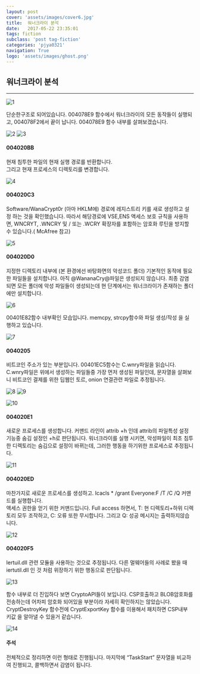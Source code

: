 ```yaml
---
layout: post
cover: 'assets/images/cover6.jpg'
title:  워너크라이 분석
date:   2017-05-22 23:35:01
tags: fiction
subclass: 'post tag-fiction'
categories: 'pjya0321'
navigation: True
logo: 'assets/images/ghost.png'
---
```



## 워너크라이 분석
-----

![1](assets/postimage/w1.png)

단순한구조로 되어있습니다. 004078E9 함수에서 워너크라이의 모든 동작들이 실행되고, 004078F2에서 끝이 납니다. 004078E9 함수 내부를 살펴보겠습니다.

![2](assets/postimage/w2.png)
![3](assets/postimage/w3.png)

#### 004020BB  
현재 침투한 파일의 현재 실행 경로를 반환합니다.  
그리고 현재 프로세스의 디렉토리를 변경합니다.  

![4](assets/postimage/w4.png)

#### 004020C3  
Software/WanaCrypt0r (아마 HKLM에) 경로에 레지스트리 키를 새로 생성하고 설정 하는 것을 확인했습니다. 따라서 해당경로에 VSE,ENS 액세스 보호 규칙을 사용하면, WNCRYT, .WNCRY 및 / 또는 .WCRY 확장자를 포함하는 암호화 루틴을 방지할 수 있습니다.( McAfree 참고)  

![5](assets/postimage/w5.png)

#### 004020D0  
지정한 디렉토리 내부에 (본 환경에선 바탕화면의 악성코드 폴더) 기본적인 동작에 필요한 파일들을 설치합니다. 아직 @WananaCry@파일은 생성되지 않습니다. 최종 감염되면 모든 폴더에 악성 파일들이 생성되는데 현 단계에서는 워너크라이가 존재하는 폴더에만 설치합니다.

![6](assets/postimage/w6.png)

00401E82함수 내부확인 모습입니다. memcpy, strcpy함수와 파일 생성/작성 을 실행하고 있습니다. 

![7](assets/postimage/w7.png)

#### 0040205  
비트코인 주소가 있는 부분입니다. 00401EC5함수는 C.wnry파일을 읽습니다. C.wnry파일은 위에서 생성하는 파일들중 가장 먼저 생성된 파일인데, 문자열을 살펴보니 비트코인 결제를 위한 딥웹인 토르, onion 연결관련 파일로 추정됩니다.

![8](assets/postimage/w8.png)
![9](assets/postimage/w9.png)


![10](assets/postimage/w10.png)

#### 004020E1  
새로운 프로세스를 생성합니다. 커맨드 라인이 attrib  +h 인데 attrib의 파일특성 설정 기능중 숨김 설정인 +h로 판단됩니다. 워너크라이를 실행 시키면, 악성파일이 최초 침투한 디렉토리는 숨김으로 설정이 바뀌는데, 그러한 행동을 하기위한 프로세스로 추정됩니다.

![11](assets/postimage/w11.png)

#### 004020ED  
마찬가지로 새로운 프로세스를 생성하고. Icacls * /grant Everyone:F /T /C /Q 커맨드를 실행합니다.  
액세스 권한을 얻기 위한 커맨드입니다. Full access 하면서, T: 현 디렉토리+하위 디렉토리 모두 조작하고, C: 오류 또한 무시합니다. 그리고 Q: 성공 메시지는 출력하지않습니다.

![12](assets/postimage/w12.png)

#### 004020F5  
Iertuil.dll 관련 모듈을 사용하는 것으로 추정됩니다. 다른 멀웨어들의 사례로 봤을 때 iertutil.dll 인 것 처럼 위장하기 위한 행동으로 판단됩니다.

![13](assets/postimage/w13.png)

함수 내부로 더 진입하다 보면 CryptoAPI들이 보입니다. CSP호출하고 BLOB암호화를 전송하는데 어차피 암호화 되어있을 부분이라 자세히 확인하지는 않았습니다. CryptDestroyKey 함수전에  CryptExportKey 함수를 이용해서 패치하면  CSP내부 키값 을 알아낼 수 있을거 같습니다.

![14](assets/postimage/w14.png)

#### 주석  
전체적으로 정리하면 이런 형태로 진행됩니다.
마지막에 “TaskStart” 문자열을 비교하여 진행되고, 콜백하면서  감염이 됩니다.

